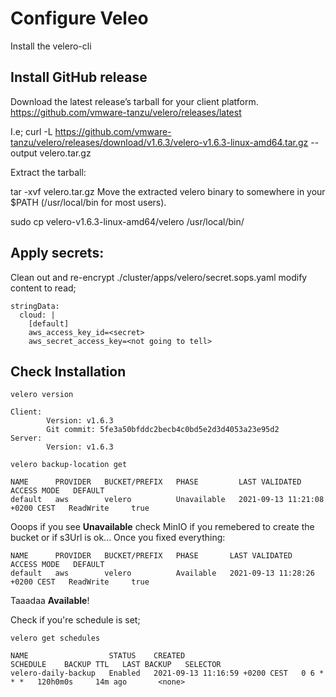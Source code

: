 # Configure Veleo
Install the velero-cli

## Install GitHub release
Download the latest release’s tarball for your client platform.
https://github.com/vmware-tanzu/velero/releases/latest

I.e;
curl -L https://github.com/vmware-tanzu/velero/releases/download/v1.6.3/velero-v1.6.3-linux-amd64.tar.gz --output velero.tar.gz

Extract the tarball:

tar -xvf velero.tar.gz
Move the extracted velero binary to somewhere in your $PATH (/usr/local/bin for most users).

sudo cp velero-v1.6.3-linux-amd64/velero /usr/local/bin/

## Apply secrets:

Clean out and re-encrypt ./cluster/apps/velero/secret.sops.yaml modify content to read;
~~~
stringData:
  cloud: |
    [default]
    aws_access_key_id=<secret>
    aws_secret_access_key=<not going to tell>
~~~

## Check Installation
~~~
velero version
~~~
~~~
Client:
        Version: v1.6.3
        Git commit: 5fe3a50bfddc2becb4c0bd5e2d3d4053a23e95d2
Server:
        Version: v1.6.3
~~~

~~~
velero backup-location get
~~~
~~~
NAME      PROVIDER   BUCKET/PREFIX   PHASE         LAST VALIDATED                   ACCESS MODE   DEFAULT
default   aws        velero          Unavailable   2021-09-13 11:21:08 +0200 CEST   ReadWrite     true
~~~
Ooops if you see **Unavailable** check MinIO if you remebered to create the bucket or if s3Url is ok...
Once you fixed everything:
~~~
NAME      PROVIDER   BUCKET/PREFIX   PHASE       LAST VALIDATED                   ACCESS MODE   DEFAULT
default   aws        velero          Available   2021-09-13 11:28:26 +0200 CEST   ReadWrite     true
~~~
Taaadaa **Available**!

Check if you're schedule is set;
~~~
velero get schedules
~~~
~~~
NAME                  STATUS    CREATED                          SCHEDULE    BACKUP TTL   LAST BACKUP   SELECTOR
velero-daily-backup   Enabled   2021-09-13 11:16:59 +0200 CEST   0 6 * * *   120h0m0s     14m ago       <none>
~~~

